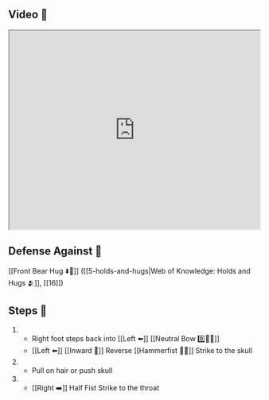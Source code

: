 ## Video 🎥

<iframe src="https://www.youtube.com/embed/55xZqTRcn0k" width="100%" height="400"></iframe>

## Defense Against 🤺

[[Front Bear Hug ⬇️🐻]] ([[5-holds-and-hugs|Web of Knowledge: Holds and Hugs 🫂]], [[16]])

## Steps 👣

1. - Right foot steps back into [[Left ⬅️]] [[Neutral Bow 0️⃣🧍‍♂️]]
    - [[Left ⬅️]] [[Inward 🔽]] Reverse [[Hammerfist 🔨✊]] Strike to the skull
2. - Pull on hair or push skull
3. - [[Right ➡️]] Half Fist Strike to the throat

